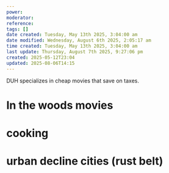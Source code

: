 ```yaml
---
power: 
moderator: 
reference: 
tags: []
date created: Tuesday, May 13th 2025, 3:04:00 am
date modified: Wednesday, August 6th 2025, 2:05:17 am
time created: Tuesday, May 13th 2025, 3:04:00 am
last update: Thursday, August 7th 2025, 9:27:06 pm
created: 2025-05-12T23:04
updated: 2025-08-06T14:15
---
```

DUH specializes in cheap movies that save on taxes.
# In the woods movies
# cooking
# urban decline cities (rust belt)